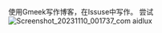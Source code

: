 使用Gmeek写作博客，在Issuse中写作。
尝试
![Screenshot_20231110_001737_com aidlux](https://github.com/FFute/ffute.github.io/assets/8198810/daedbb9d-9c4b-4947-9ca1-50eb123b0c6d)
